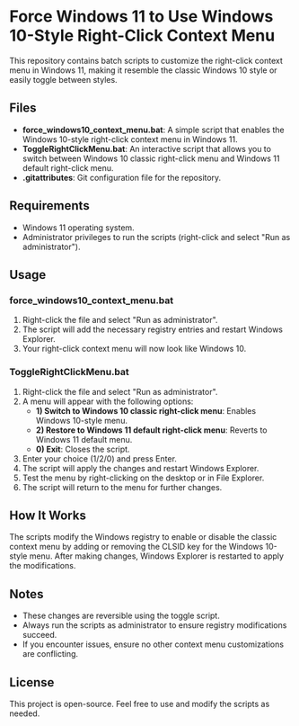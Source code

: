 # Force Windows 11 to Use Windows 10-Style Right-Click Context Menu

This repository contains batch scripts to customize the right-click context menu in Windows 11, making it resemble the classic Windows 10 style or easily toggle between styles.

## Files

- **force_windows10_context_menu.bat**: A simple script that enables the Windows 10-style right-click context menu in Windows 11.
- **ToggleRightClickMenu.bat**: An interactive script that allows you to switch between Windows 10 classic right-click menu and Windows 11 default right-click menu.
- **.gitattributes**: Git configuration file for the repository.

## Requirements

- Windows 11 operating system.
- Administrator privileges to run the scripts (right-click and select "Run as administrator").

## Usage

### force_windows10_context_menu.bat

1. Right-click the file and select "Run as administrator".
2. The script will add the necessary registry entries and restart Windows Explorer.
3. Your right-click context menu will now look like Windows 10.

### ToggleRightClickMenu.bat

1. Right-click the file and select "Run as administrator".
2. A menu will appear with the following options:
   - **1) Switch to Windows 10 classic right-click menu**: Enables Windows 10-style menu.
   - **2) Restore to Windows 11 default right-click menu**: Reverts to Windows 11 default menu.
   - **0) Exit**: Closes the script.
3. Enter your choice (1/2/0) and press Enter.
4. The script will apply the changes and restart Windows Explorer.
5. Test the menu by right-clicking on the desktop or in File Explorer.
6. The script will return to the menu for further changes.

## How It Works

The scripts modify the Windows registry to enable or disable the classic context menu by adding or removing the CLSID key for the Windows 10-style menu. After making changes, Windows Explorer is restarted to apply the modifications.

## Notes

- These changes are reversible using the toggle script.
- Always run the scripts as administrator to ensure registry modifications succeed.
- If you encounter issues, ensure no other context menu customizations are conflicting.

## License

This project is open-source. Feel free to use and modify the scripts as needed.